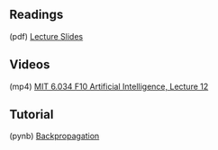 ## Readings

(pdf) [Lecture Slides](https://github.com/Mark-Kramer/BU-MA665-MA666/blob/master/Week-12%20Backpropagation/Readings/MA666%20Backpropagation.pdf)

## Videos

(mp4)  [MIT 6.034 F10 Artificial Intelligence, Lecture 12](https://archive.org/details/MIT6.034F10/MIT6_034F10_lec12_300k.mp4)

## Tutorial

(pynb) [Backpropagation](https://github.com/Mark-Kramer/Case-Studies-Python/blob/master/beta%20versions/Backpropagation/Backpropagation.ipynb)


